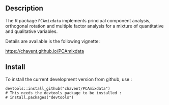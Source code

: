 

## Description

The R package `PCAmixdata` implements principal component analysis, orthogonal rotation and multiple factor analysis for a mixture of quantitative and qualitative variables. 

Details are available is the following vignette:

https://chavent.github.io/PCAmixdata

## Install

To install the current development version from github, use :

```{r eval=FALSE}
devtools::install_github("chavent/PCAmixdata")
# This needs the devtools package to be installed :
# install.packages("devtools")
```


